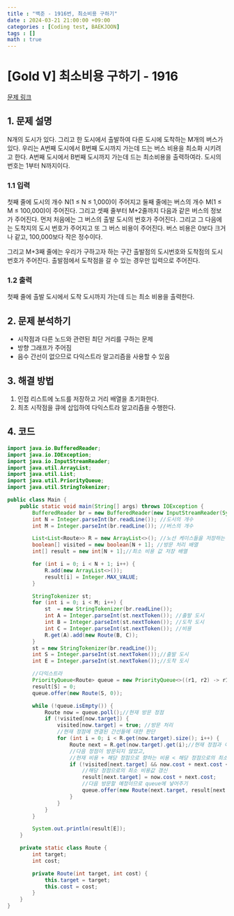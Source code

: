 ```yaml
---
title : "백준 - 1916번, 최소비용 구하기"
date : 2024-03-21 21:00:00 +09:00
categories : [Coding test, BAEKJOON]
tags : []
math : true
---
```


# [Gold V] 최소비용 구하기 - 1916 

[문제 링크](https://www.acmicpc.net/problem/1916) 

## 1. 문제 설명

<p>N개의 도시가 있다. 그리고 한 도시에서 출발하여 다른 도시에 도착하는 M개의 버스가 있다. 우리는 A번째 도시에서 B번째 도시까지 가는데 드는 버스 비용을 최소화 시키려고 한다. A번째 도시에서 B번째 도시까지 가는데 드는 최소비용을 출력하여라. 도시의 번호는 1부터 N까지이다.</p>

### 1.1 입력 

 <p>첫째 줄에 도시의 개수 N(1 ≤ N ≤ 1,000)이 주어지고 둘째 줄에는 버스의 개수 M(1 ≤ M ≤ 100,000)이 주어진다. 그리고 셋째 줄부터 M+2줄까지 다음과 같은 버스의 정보가 주어진다. 먼저 처음에는 그 버스의 출발 도시의 번호가 주어진다. 그리고 그 다음에는 도착지의 도시 번호가 주어지고 또 그 버스 비용이 주어진다. 버스 비용은 0보다 크거나 같고, 100,000보다 작은 정수이다.</p>

<p>그리고 M+3째 줄에는 우리가 구하고자 하는 구간 출발점의 도시번호와 도착점의 도시번호가 주어진다. 출발점에서 도착점을 갈 수 있는 경우만 입력으로 주어진다.</p>

### 1.2 출력 

 <p>첫째 줄에 출발 도시에서 도착 도시까지 가는데 드는 최소 비용을 출력한다.</p>

## 2. 문제 분석하기

- 시작점과 다른 노드와 관련된 최단 거리를 구하는 문제
- 방향 그래프가 주어짐
- 음수 간선이 없으므로 다익스트라 알고리즘을 사용할 수 있음

## 3. 해결 방법

1. 인접 리스트에 노드를 저장하고 거리 배열을 초기화한다.
2. 최초 시작점을 큐에 삽입하여 다익스트라 알고리즘을 수행한다. 

## 4. 코드

```java
import java.io.BufferedReader;
import java.io.IOException;
import java.io.InputStreamReader;
import java.util.ArrayList;
import java.util.List;
import java.util.PriorityQueue;
import java.util.StringTokenizer;

public class Main {
    public static void main(String[] args) throws IOException {
        BufferedReader br = new BufferedReader(new InputStreamReader(System.in));
        int N = Integer.parseInt(br.readLine()); //도시의 개수
        int M = Integer.parseInt(br.readLine()); //버스의 개수

        List<List<Route>> R = new ArrayList<>(); //노선 케이스들을 저장하는 배열
        boolean[] visited = new boolean[N + 1]; //방문 처리 배열
        int[] result = new int[N + 1];//최소 비용 값 저장 배열

        for (int i = 0; i < N + 1; i++) {
            R.add(new ArrayList<>());
            result[i] = Integer.MAX_VALUE;
        }

        StringTokenizer st;
        for (int i = 0; i < M; i++) {
            st  = new StringTokenizer(br.readLine());
            int A = Integer.parseInt(st.nextToken()); //출발 도시
            int B = Integer.parseInt(st.nextToken()); //도착 도시
            int C = Integer.parseInt(st.nextToken()); //비용
            R.get(A).add(new Route(B, C));
        }
        st = new StringTokenizer(br.readLine());
        int S = Integer.parseInt(st.nextToken());//출발 도시
        int E = Integer.parseInt(st.nextToken());//도착 도시

        //다익스트라
        PriorityQueue<Route> queue = new PriorityQueue<>((r1, r2) -> r1.cost - r2.cost);
        result[S] = 0;
        queue.offer(new Route(S, 0));

        while (!queue.isEmpty()) {
            Route now = queue.poll();//현재 방문 정점
            if (!visited[now.target]) {
                visited[now.target] = true; //방문 처리
                //현재 정점에 연결된 간선들에 대한 판단
                for (int i = 0; i < R.get(now.target).size(); i++) {
                    Route next = R.get(now.target).get(i);//현재 정점과 이어질 다음 정점
                    //다음 정점이 방문되지 않았고,
                    //현재 비용 + 해당 정점으로 향하는 비용 < 해당 정점으로의 최소 비용값이라면
                    if (!visited[next.target] && now.cost + next.cost < result[next.target]) {
                        //해당 정점으로의 최소 비용값 갱신
                        result[next.target] = now.cost + next.cost;
                        //다음 방문할 예정이므로 queue에 넣어주기
                        queue.offer(new Route(next.target, result[next.target]));
                    }
                }
            }
        }

        System.out.println(result[E]);
    }

    private static class Route {
        int target;
        int cost;

        private Route(int target, int cost) {
            this.target = target;
            this.cost = cost;
        }
    }
}
```
